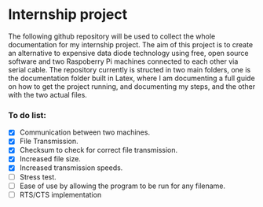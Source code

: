 # Internship project

The following github repository will be used to collect the whole documentation for my internship project. The aim of this project is to create an alternative to expensive data diode technology using free, open source software and two Raspoberry Pi machines connected to each other via serial cable. The repository currently is structed in two main folders, one is the documentation folder built in Latex, where I am documenting a full guide on how to get the project running, and documenting my steps, and the other with the two actual files. 

### To do list:
- [x] Communication between two machines.
- [x] File Transmission.
- [x] Checksum to check for correct file transmission.
- [x] Increased file size.
- [x] Increased transmission speeds.
- [ ] Stress test.
- [ ] Ease of use by allowing the program to be run for any filename.
- [ ] RTS/CTS implementation
